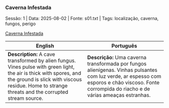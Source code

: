### Caverna Infestada

Sessão: 1 | Data: 2025-08-02 | Fonte: s01.txt | Tags: localização, caverna, fungos, perigo

[Caverna Infestada](caverna_infestada.png)

| English | Português |
|---------|-----------|
| **Description:** A cave transformed by alien fungus. Vines pulse with green light, the air is thick with spores, and the ground is slick with viscous residue. Home to strange threats and the corrupted stream source. | **Descrição:** Uma caverna transformada por fungos alienígenas. Vinhas pulsantes com luz verde, ar espesso com esporos e chão viscoso. Fonte corrompida do riacho e de várias ameaças estranhas. |


















